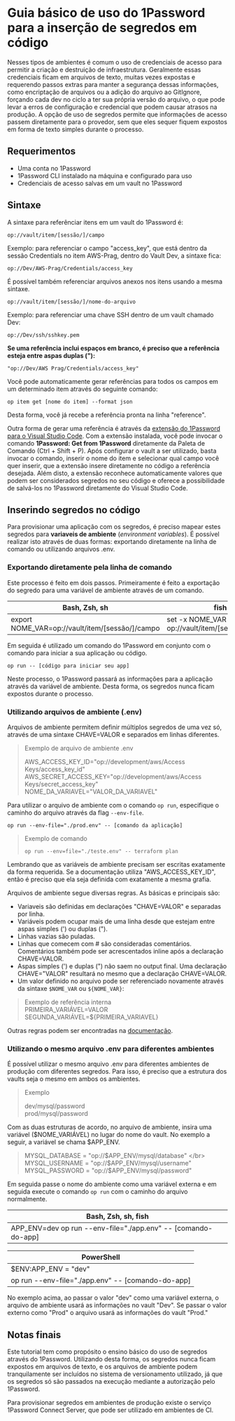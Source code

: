 # Guia básico de uso do 1Password para a inserção de segredos em código

Nesses tipos de ambientes é comum o uso de credenciais de acesso para permitir a criação e destruição de infraestrutura. Geralmente essas credenciais ficam em arquivos de texto, muitas vezes expostas e requerendo passos extras para manter a segurança dessas informações, como encriptação de arquivos ou a adição do arquivo ao GitIgnore, forçando cada dev no ciclo a ter sua própria versão do arquivo, o que pode levar a erros de configuração e credencial que podem causar atrasos na produção. A opção de uso de segredos permite que informações de acesso passem diretamente para o provedor, sem que eles sequer fiquem expostos em forma de texto simples durante o processo.

## Requerimentos
- Uma conta no 1Password
- 1Password CLI instalado na máquina e configurado para uso
- Credenciais de acesso salvas em um vault no 1Password

## Sintaxe
A sintaxe para referênciar itens em um vault do 1Password é:

`op://vault/item/[sessão/]/campo`

Exemplo: para referenciar o campo "access_key", que está dentro da sessão Credentials no item AWS-Prag, dentro do Vault Dev, a sintaxe fica:

`op://Dev/AWS-Prag/Credentials/access_key`

É possível também referenciar arquivos anexos nos itens usando a mesma sintaxe.

`op://vault/item/[sessão/]/nome-do-arquivo`

Exemplo: para referenciar uma chave SSH dentro de um vault chamado Dev:

`op://Dev/ssh/sshkey.pem`

**Se uma referência inclui espaços em branco, é preciso que a referência esteja entre aspas duplas ("):**

`"op://Dev/AWS Prag/Credentials/access_key"`

Você pode automaticamente gerar referências para todos os campos em um determinado item através do seguinte comando:

`op item get [nome do item] --format json`

Desta forma, você já recebe a referência pronta na linha "reference".

Outra forma de gerar uma referência é através da [extensão do 1Password para o Visual Studio Code](https://marketplace.visualstudio.com/items?itemName=1Password.op-vscode). Com a extensão instalada, você pode invocar o comando **1Password: Get from 1Password** diretamente da Paleta de Comando (Ctrl + Shift + P). Após configurar o vault a ser utilizado, basta invocar o comando, inserir o nome do item e selecionar qual campo você quer inserir, que a extensão insere diretamente no código a referência desejada. Além disto, a extensão reconhece automaticamente valores que podem ser considerados segredos no seu código e oferece a possibilidade de salvá-los no 1Password diretamente do Visual Studio Code.

## Inserindo segredos no código

Para provisionar uma aplicação com os segredos, é preciso mapear estes segredos para **variaveis de ambiente** (*environment variables*). É possível realizar isto através de duas formas: exportando diretamente na linha de comando ou utilizando arquivos .env.

### Exportando diretamente pela linha de comando

Este processo é feito em dois passos. Primeiramente é feito a exportação do segredo para uma variável de ambiente através de um comando.

| Bash, Zsh, sh | fish    | PowerShell     |
|---------------|---------|----------------|
|export NOME_VAR=op://vault/item/[sessão/]/campo | set -x NOME_VAR op://vault/item/[sessão/]/campo | $Env:NOME_VAR = "op://vault/item/[sessão/]/campo" |

Em seguida é utilizado um comando do 1Password em conjunto com o comando para iniciar a sua aplicação ou código.

`op run -- [código para iniciar seu app]`

Neste processo, o 1Password passará as informações para a aplicação através da variável de ambiente. Desta forma, os segredos nunca ficam expostos durante o processo.

### Utilizando arquivos de ambiente (.env)

Arquivos de ambiente permitem definir múltiplos segredos de uma vez só, através de uma sintaxe CHAVE=VALOR e separados em linhas diferentes.


> Exemplo de arquivo de ambiente .env </br>
>
> AWS_ACCESS_KEY_ID="op://development/aws/Access Keys/access_key_id" </br>
> AWS_SECRET_ACCESS_KEY="op://development/aws/Access Keys/secret_access_key" </br>
> NOME_DA_VARIAVEL="VALOR_DA_VARIAVEL" </br>


Para utilizar o arquivo de ambiente com o comando `op run`, especifique o caminho do arquivo através da flag `--env-file`.

`op run --env-file="./prod.env" -- [comando da aplicação]`

> Exemplo de comando
>
> `op run --env=file="./teste.env" -- terraform plan`

Lembrando que as variáveis de ambiente precisam ser escritas exatamente da forma requerida. Se a documentação utiliza "AWS_ACCESS_KEY_ID", então é preciso que ela seja definida com exatamente a mesma grafia.

Arquivos de ambiente segue diversas regras. As básicas e principais são:

- Variaveis são definidas em declarações "CHAVE=VALOR" e separadas por linha.
- Variáveis podem ocupar mais de uma linha desde que estejam entre aspas simples (') ou duplas (").
- Linhas vazias são puladas.
- Linhas que comecem com # são consideradas comentários. Comentários também pode ser acrescentados inline após a declaração CHAVE=VALOR.
- Aspas simples (') e duplas (") não saem no output final. Uma declaração CHAVE="VALOR" resultará no mesmo que a declaração CHAVE=VALOR.
- Um valor definido no arquivo pode ser referenciado novamente através da sintaxe `$NOME_VAR` ou `${NOME_VAR}`:

> Exemplo de referência interna </br>
> PRIMEIRA_VARIÁVEL=VALOR </br>
> SEGUNDA_VARIÁVEL=${PRIMEIRA_VARIAVEL} </br>

Outras regras podem ser encontradas na [documentação](https://developer.1password.com/docs/cli/secrets-environment-variables).

### Utilizando o mesmo arquivo .env para diferentes ambientes

É possível utilizar o mesmo arquivo .env para diferentes ambientes de produção com diferentes segredos. Para isso, é preciso que a estrutura dos vaults seja o mesmo em ambos os ambientes. 


> Exemplo </br>
>
> dev/mysql/password</br>
> prod/mysql/password</br>


Com as duas estruturas de acordo, no arquivo de ambiente, insira uma variável ($NOME_VARIÁVEL) no lugar do nome do vault. No exemplo a seguir, a variável se chama $APP_ENV.

> MYSQL_DATABASE = "op://$APP_ENV/mysql/database" </br>
> MYSQL_USERNAME = "op://$APP_ENV/mysql/username" </br>
> MYSQL_PASSWORD = "op://$APP_ENV/mysql/password" </br>

Em seguida passe o nome do ambiente como uma variável externa e em seguida execute o comando `op run` com o caminho do arquivo normalmente.

| Bash, Zsh, sh, fish    |
|------------------------|
| APP_ENV=dev op run --env-file="./app.env" -- [comando-do-app] | 

| PowerShell |
|------------|
| $ENV:APP_ENV = "dev" |
| op run --env-file="./app.env" -- [comando-do-app] |

No exemplo acima, ao passar o valor "dev" como uma variável externa, o arquivo de ambiente usará as informações no vault "Dev". Se passar o valor externo como "Prod" o arquivo usará as informações do vault "Prod."

## Notas finais
Este tutorial tem como propósito o ensino básico do uso de segredos através do 1Password. Utilizando desta forma, os segredos nunca ficam expostos em arquivos de texto, e os arquivos de ambiente podem tranquilamente ser incluídos no sistema de versionamento utilizado, já que os segredos só são passados na execução mediante a autorização pelo 1Password.

Para provisionar segredos em ambientes de produção existe o serviço 1Password Connect Server, que pode ser utilizado em ambientes de CI. 






